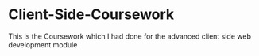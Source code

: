 # Client-Side-Coursework
This is the Coursework which I had done for the advanced client side web development module
